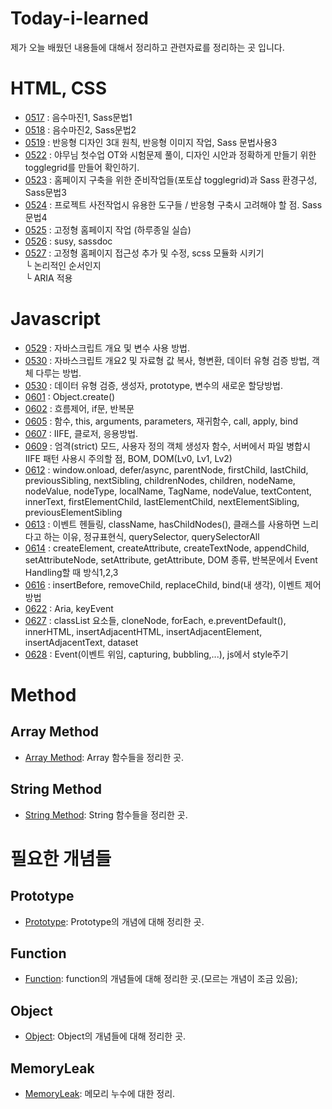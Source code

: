 # Today-i-learned
제가 오늘 배웠던 내용들에 대해서 정리하고 관련자료를 정리하는 곳 입니다.

# HTML, CSS
- [0517](README/0517.md) : 음수마진1, Sass문법1
- [0518](README/0518.md) : 음수마진2, Sass문법2
- [0519](README/0519.md) : 반응형 디자인 3대 원칙, 반응형 이미지 작업, Sass 문법사용3
- [0522](README/0522.md) : 야무님 첫수업 OT와 시험문제 풀이, 디자인 시안과 정확하게 만들기 위한 togglegrid를 만들어 확인하기.
- [0523](README/0523.md) : 홈페이지 구축을 위한 준비작업들(포토샵 togglegrid)과 Sass 환경구성, Sass문법3
- [0524](README/0524.md) : 프로젝트 사전작업시 유용한 도구들 / 반응형 구축시 고려해야 할 점. Sass문법4
- [0525](README/0525.md) : 고정형 홈페이지 작업 (하루종일 실습)
- [0526](README/0526.md) : susy, sassdoc
- [0527](README/0527.md) : 고정형 홈페이지 접근성 추가 및 수정, scss 모듈화 시키기<br>
                             └ 논리적인 순서인지<br> 
                             └ ARIA 적용

# Javascript
 - [0529](README/0529.md) : 자바스크립트 개요 및 변수 사용 방법.
 - [0530](README/0530.md) : 자바스크립트 개요2 및 자료형 값 복사, 형변환, 데이터 유형 검증 방법, 객체 다루는 방법.
 - [0530](README/0531.md) : 데이터 유형 검증, 생성자, prototype, 변수의 새로운 할당방법.
 - [0601](README/Object.create.md) : Object.create()
 - [0602](README/0602.md) : 흐름제어, if문, 반복문 
 - [0605](README/0605.md) : 함수, this, arguments, parameters, 재귀함수, call, apply, bind
 - [0607](README/0607.md) : IIFE, 클로저, 응용방법.
 - [0609](README/0609.md) : 엄격(strict) 모드, 사용자 정의 객체 생성자 함수, 서버에서 파일 병합시 IIFE 패턴 사용시 주의할 점, BOM, DOM(Lv0, Lv1, Lv2) 
 - [0612](README/0612.md) : window.onload, defer/async, parentNode, firstChild, lastChild, previousSibling, nextSibling, childrenNodes, children, nodeName, nodeValue, nodeType, localName, TagName, nodeValue, textContent, innerText, firstElementChild, lastElementChild, nextElementSibling, previousElementSibling
 - [0613](README/0613.md) : 이벤트 헨들링, className, hasChildNodes(), 클래스를 사용하면 느리다고 하는 이유, 정규표현식, querySelector, querySelectorAll
 - [0614](README/0614.md) : createElement, createAttribute, createTextNode, appendChild, setAttributeNode, setAttribute, getAttribute, DOM 종류, 반복문에서 Event Handling할 때 방식1,2,3
 - [0616](README/0616.md) : insertBefore, removeChild, replaceChild, bind(내 생각), 이벤트 제어 방법
 - [0622](README/0622.md) : Aria, keyEvent
 - [0627](README/0627.md) : classList 요소들, cloneNode, forEach, e.preventDefault(), innerHTML, insertAdjacentHTML, insertAdjacentElement, insertAdjacentText, dataset
 - [0628](README/0628.md) : Event(이벤트 위임, capturing, bubbling,...), js에서 style주기
 
# Method 
## Array Method
 - [Array Method](README/ArrayMethod.md): Array 함수들을 정리한 곳.

## String Method
 - [String Method](README/String.md): String 함수들을 정리한 곳.

# 필요한 개념들
## Prototype
 - [Prototype](README/prototype.md): Prototype의 개념에 대해 정리한 곳.

## Function
 - [Function](README/function.md): function의 개념들에 대해 정리한 곳.(모르는 개념이 조금 있음);

## Object
 - [Object](README/Object.md): Object의 개념들에 대해 정리한 곳.

## MemoryLeak
 - [MemoryLeak](README/memoryLeak.md): 메모리 누수에 대한 정리.